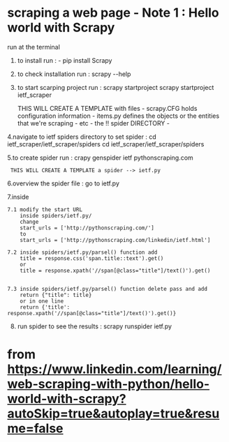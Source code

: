 # scraping a web page - Note 1 : Hello world with Scrapy

run at the terminal 

1. to install run : - pip install Scrapy
    
2. to check installation run :     scrapy --help
    
3. to start scarping project run : scrapy startproject <project name>
                                   scrapy startproject ietf_scraper

    THIS WILL CREATE A TEMPLATE with files
        - scrapy.CFG holds configuration information
        - items.py defines the objects or the entities that we're scraping
        - etc
        - the !! spider DIRECTORY 
        - 

4.navigate to ietf spiders directory to set spider  :   cd ietf_scraper/ietf_scraper/spiders
                                                        cd ietf_scraper/ietf_scraper/spiders

5.to create spider run  :   crapy genspider ietf pythonscraping.com
    
     THIS WILL CREATE A TEMPLATE a spider --> ietf.py

6.overview the spider file  :   go to ietf.py 
    
7.inside <spider-file>
    
    7.1 modify the start URL
        inside spiders/ietf.py/ 
        change
        start_urls = ['http://pythonscraping.com/']
        to 
        start_urls = ['http://pythonscraping.com/linkedin/ietf.html']

    7.2 inside spiders/ietf.py/parsel() function add
        title = response.css('span.title::text').get()
        or
        title = response.xpath('//span[@class="title"]/text()').get()    
    

    7.3 inside spiders/ietf.py/parsel() function delete pass and add
        return {"title": title}
        or in one line 
        return {'title': response.xpath('//span[@class="title"]/text()').get()}

8. run spider to see the results    :   scrapy runspider ietf.py    

# from https://www.linkedin.com/learning/web-scraping-with-python/hello-world-with-scrapy?autoSkip=true&autoplay=true&resume=false
